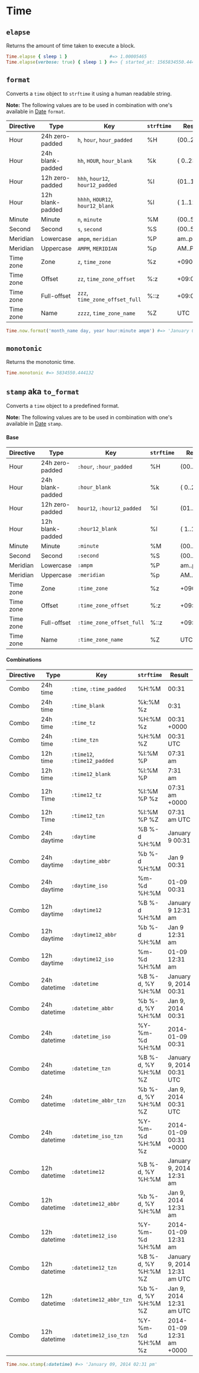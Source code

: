 # Time

`elapse`
------
Returns the amount of time taken to execute a block.

```ruby
Time.elapse { sleep 1 }                #=> 1.00005465
Time.elapse(verbose: true) { sleep 1 } #=> { started_at: 1565834550.444132, ended_at: 1565834551.447784, runtime: 1.0036518573760986 }
```

`format`
------
Converts a `time` object to `strftime` it using a human readable string.

**Note:** The following values are to be used in combination with one's available in
[Date](https://github.com/drexed/lite-ruby/blob/master/docs/DATE.md#format) `format`.

| Directive | Type | Key | `strftime` | Result |
| --- | --- | --- | --- | --- |
| Hour | 24h zero-padded | `h`, `hour`, `hour_padded` | %H | (00..23) |
| Hour | 24h blank-padded | `hh`, `HOUR`, `hour_blank` | %k | ( 0..23) |
| Hour | 12h zero-padded | `hhh`, `hour12`, `hour12_padded` | %I | (01..12) |
| Hour | 12h blank-padded | `hhhh`, `HOUR12`, `hour12_blank` | %l | ( 1..12) |
| Minute | Minute | `n`, `minute` | %M | (00..59) |
| Second | Second | `s`, `second` | %S | (00..59) |
| Meridian | Lowercase | `ampm`, `meridian` | %P | am..pm |
| Meridian | Uppercase | `AMPM`, `MERIDIAN` | %p | AM..PM |
| Time zone | Zone | `z`, `time_zone` | %z | +0900 |
| Time zone | Offset | `zz`, `time_zone_offset` | %:z | +09:00 |
| Time zone | Full-offset | `zzz`, `time_zone_offset_full` | %::z | +09:00:00 |
| Time zone | Name | `zzzz`, `time_zone_name` | %Z | UTC |

```ruby
Time.now.format('month_name day, year hour:minute ampm') #=> 'January 09, 2014 02:31 pm'
```

`monotonic`
------
Returns the monotonic time.

```ruby
Time.monotonic #=> 5834550.444132
```

`stamp` aka `to_format`
------
Converts a `time` object to a predefined format.

**Note:** The following values are to be used in combination with one's available in
[Date](https://github.com/drexed/lite-ruby/blob/master/docs/DATE.md#stamp-aka-to_format) `stamp`.

#### Base

| Directive | Type | Key | `strftime` | Result |
| --- | --- | --- | --- | --- |
| Hour | 24h zero-padded | `:hour`, `:hour_padded` | %H | (00..23) |
| Hour | 24h blank-padded | `:hour_blank` | %k | ( 0..23) |
| Hour | 12h zero-padded | `hour12`, `:hour12_padded` | %I | (01..12) |
| Hour | 12h blank-padded | `:hour12_blank` | %l | ( 1..12) |
| Minute | Minute | `:minute` | %M | (00..59) |
| Second | Second | `:second` | %S | (00..59) |
| Meridian | Lowercase | `:ampm` | %P | am..pm |
| Meridian | Uppercase | `:meridian` | %p | AM..PM |
| Time zone | Zone | `:time_zone` | %z | +0900 |
| Time zone | Offset | `:time_zone_offset` | %:z | +09:00 |
| Time zone | Full-offset | `:time_zone_offset_full` | %::z | +09:00:00 |
| Time zone | Name | `:time_zone_name` | %Z | UTC |

#### Combinations

| Directive | Type | Key | `strftime` | Result |
| --- | --- | --- | --- | --- |
| Combo | 24h time | `:time`, `:time_padded` | %H:%M | 00:31 |
| Combo | 24h time | `:time_blank` | %k:%M %z | 0:31 |
| Combo | 24h time | `:time_tz` | %H:%M %z | 00:31 +0000 |
| Combo | 24h time | `:time_tzn` | %H:%M %Z | 00:31 UTC |
| Combo | 12h time | `:time12`, `:time12_padded` | %I:%M %P | 07:31 am |
| Combo | 12h time | `:time12_blank` | %l:%M %P | 7:31 am |
| Combo | 12h Time | `:time12_tz` | %I:%M %P %z | 07:31 am +0000 |
| Combo | 12h Time | `:time12_tzn` | %I:%M %P %Z | 07:31 am UTC |
| Combo | 24h daytime | `:daytime` | %B %-d %H:%M | January 9 00:31 |
| Combo | 24h daytime | `:daytime_abbr` | %b %-d %H:%M | Jan 9 00:31 |
| Combo | 24h daytime | `:daytime_iso` | %m-%d %H:%M | 01-09 00:31 |
| Combo | 12h daytime | `:daytime12` | %B %-d %H:%M | January 9 12:31 am |
| Combo | 12h daytime | `:daytime12_abbr` | %b %-d %H:%M | Jan 9 12:31 am |
| Combo | 12h daytime | `:daytime12_iso` | %m-%d %H:%M | 01-09 12:31 am |
| Combo | 24h datetime | `:datetime` | %B %-d, %Y %H:%M | January 9, 2014 00:31 |
| Combo | 24h datetime | `:datetime_abbr` | %b %-d, %Y %H:%M | Jan 9, 2014 00:31 |
| Combo | 24h datetime | `:datetime_iso` | %Y-%m-%d %H:%M | 2014-01-09 00:31 |
| Combo | 24h datetime | `:datetime_tzn` | %B %-d, %Y %H:%M %Z | January 9, 2014 00:31 UTC |
| Combo | 24h datetime | `:datetime_abbr_tzn` | %b %-d, %Y %H:%M %Z | Jan 9, 2014 00:31 UTC |
| Combo | 24h datetime | `:datetime_iso_tzn` | %Y-%m-%d %H:%M %z | 2014-01-09 00:31 +0000 |
| Combo | 12h datetime | `:datetime12` | %B %-d, %Y %H:%M | January 9, 2014 12:31 am |
| Combo | 12h datetime | `:datetime12_abbr` | %b %-d, %Y %H:%M | Jan 9, 2014 12:31 am |
| Combo | 12h datetime | `:datetime12_iso` | %Y-%m-%d %H:%M | 2014-01-09 12:31 am |
| Combo | 12h datetime | `:datetime12_tzn` | %B %-d, %Y %H:%M %Z | January 9, 2014 12:31 am UTC |
| Combo | 12h datetime | `:datetime12_abbr_tzn` | %b %-d, %Y %H:%M %Z | Jan 9, 2014 12:31 am UTC |
| Combo | 12h datetime | `:datetime12_iso_tzn` | %Y-%m-%d %H:%M %z | 2014-01-09 12:31 am +0000 |

```ruby
Time.now.stamp(:datetime) #=> 'January 09, 2014 02:31 pm'
```
